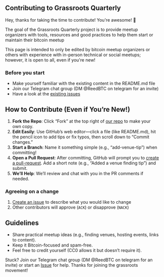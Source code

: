 ## Contributing to Grassroots Quarterly

Hey, thanks for taking the time to contribute! You're awesome! 🎉

The goal of the Grassroots Quarterly project is to provide meetup organizers with tools, resources and good practices to help them start or maintain their bitcoin meetup

This page is intended to only be edited by bitcoin meetup organizers or others with experience with in-person technical or social meetups; however, it is open to all, even if you're new!

### Before you start

* Make yourself familiar with the existing content in the README.md file
* Join our Telegram chat group (DM @ReedBTC on telegram for an invite)
* Have a look at the [existing issues](https://github.com/ReedBTC/Grassroots-Quarterly/issues)

## How to Contribute (Even if You’re New!)

1. **Fork the Repo**: Click “Fork” at the top right of [our repo](https://github.com/ReedBTC/Grassroots-Quarterly) to make your own copy.
2. **Edit Easily**: Use GitHub’s web editor—click a file (like README.md), hit the pencil icon to add tips or fix typos, then scroll down to “Commit changes.”
3. **Start a Branch**: Name it something simple (e.g., “add-venue-tip”) when committing!
4. **Open a Pull Request**: After committing, GitHub will prompt you to [create a pull-request](https://github.com/ReedBTC/Grassroots-Quarterly/pulls). Add a short note (e.g., “Added a venue finding tip”) and submit.
5. **We’ll Help**: We’ll review and chat with you in the PR comments if needed.

### Agreeing on a change

1. [Create an issue](https://github.com/ReedBTC/Grassroots-Quarterly/issues) to describe what you would like to change
2. Other contributors will approve (`ACK`) or disapprove (`NACK`)

## Guidelines
- Share practical meetup ideas (e.g., finding venues, hosting events, links to content).
- Keep it Bitcoin-focused and spam-free.
- Feel free to credit yourself (CC0 allows it but doesn’t require it).

Stuck? Join our Telegram chat group (DM @ReedBTC on telegram for an invite) or start an [Issue](https://github.com/ReedBTC/Grassroots-Quarterly/issues) for help. Thanks for joining the grassroots movement!
